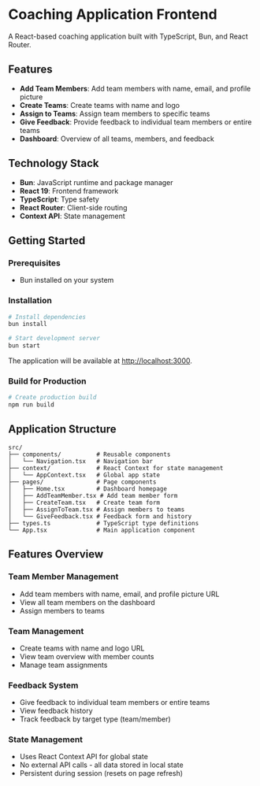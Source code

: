 # Coaching Application Frontend

A React-based coaching application built with TypeScript, Bun, and React Router.

## Features

- **Add Team Members**: Add team members with name, email, and profile picture
- **Create Teams**: Create teams with name and logo
- **Assign to Teams**: Assign team members to specific teams
- **Give Feedback**: Provide feedback to individual team members or entire teams
- **Dashboard**: Overview of all teams, members, and feedback

## Technology Stack

- **Bun**: JavaScript runtime and package manager
- **React 19**: Frontend framework
- **TypeScript**: Type safety
- **React Router**: Client-side routing
- **Context API**: State management

## Getting Started

### Prerequisites

- Bun installed on your system

### Installation

```bash
# Install dependencies
bun install

# Start development server
bun start
```

The application will be available at [http://localhost:3000](http://localhost:3000).

### Build for Production

```bash
# Create production build
npm run build
```

## Application Structure

```
src/
├── components/          # Reusable components
│   └── Navigation.tsx   # Navigation bar
├── context/             # React Context for state management
│   └── AppContext.tsx   # Global app state
├── pages/               # Page components
│   ├── Home.tsx         # Dashboard homepage
│   ├── AddTeamMember.tsx # Add team member form
│   ├── CreateTeam.tsx   # Create team form
│   ├── AssignToTeam.tsx # Assign members to teams
│   └── GiveFeedback.tsx # Feedback form and history
├── types.ts             # TypeScript type definitions
└── App.tsx              # Main application component
```

## Features Overview

### Team Member Management
- Add team members with name, email, and profile picture URL
- View all team members on the dashboard
- Assign members to teams

### Team Management
- Create teams with name and logo URL
- View team overview with member counts
- Manage team assignments

### Feedback System
- Give feedback to individual team members or entire teams
- View feedback history
- Track feedback by target type (team/member)

### State Management
- Uses React Context API for global state
- No external API calls - all data stored in local state
- Persistent during session (resets on page refresh)
